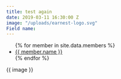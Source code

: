 ```yaml
---
title: test again
date: 2019-03-11 16:30:00 Z
image: "/uploads/earnest-logo.svg"
Field name: 
---
```


<ul>
{% for member in site.data.members %}
  <li>
    <a href="https://github.com/{{ member.github }}">
      {{ member.name }}
    </a>
  </li>
{% endfor %}
</ul>

 {{ image }}